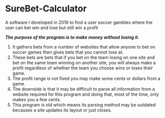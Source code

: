 # SureBet-Calculator
A software I developed in 2016 to find a user soccer gambles where the user can bet win and lose but still win a profit

***The purpose of the program is to make money without losing it.***
1. It gathers bets from a number of websites that allow anyone to bet on soccer games then gives bets that you cannot lose at.
2. These bets are bets that if you bet on the team losing on one site and bet on the same team winning on another site, you will always make a profit regardless of whether the team you choose wins or loses their game.
3. The profit range is not fixed you may make some cents or dollars from a game.
4. The downside is that it may be difficult to parse all information from a website required for this program and doing that, most of the time, only makes you a few cents.
5. This program is old which means its parsing method may be outdated becauses a site updates its layout or just closes.
